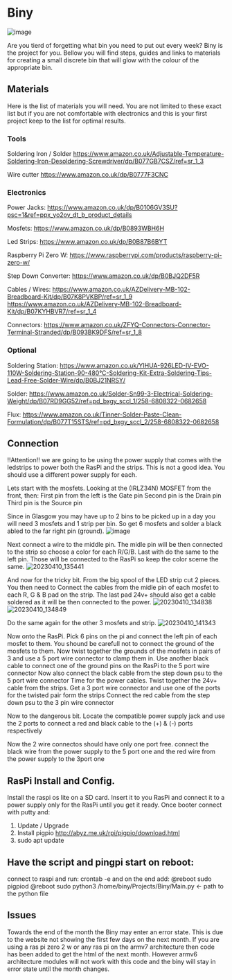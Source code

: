 # Biny

![image](https://user-images.githubusercontent.com/63113549/226167872-260d28a1-489d-4f59-bbd7-c6d886bbbf07.png)


Are you tierd of forgetting what bin you need to put out every week? Biny is the project for you. Bellow you will find steps, guides and links to materials for creating a small discrete bin that will glow with the colour of the appropriate bin. 

## Materials
Here is the list of materials you will need. You are not limited to these exact list but if you are not comfortable with electronics and this is your first project keep to the list for optimal results.

### Tools
Soldering Iron / Solder
https://www.amazon.co.uk/Adjustable-Temperature-Soldering-Iron-Desoldering-Screwdriver/dp/B077GB7CSZ/ref=sr_1_3 

Wire cutter
https://www.amazon.co.uk/dp/B0777F3CNC 

### Electronics
Power Jacks:
https://www.amazon.co.uk/dp/B0106GV3SU?psc=1&ref=ppx_yo2ov_dt_b_product_details

Mosfets:
https://www.amazon.co.uk/dp/B0893WBH6H 

Led Strips:
https://www.amazon.co.uk/dp/B0B87B6BYT 

Raspberry Pi Zero W:
https://www.raspberrypi.com/products/raspberry-pi-zero-w/

Step Down Converter:
https://www.amazon.co.uk/dp/B0BJQ2DF5R 

Cables / Wires:
https://www.amazon.co.uk/AZDelivery-MB-102-Breadboard-Kit/dp/B07K8PVKBP/ref=sr_1_9 
https://www.amazon.co.uk/AZDelivery-MB-102-Breadboard-Kit/dp/B07KYHBVR7/ref=sr_1_4 

Connectors:
https://www.amazon.co.uk/ZFYQ-Connectors-Connector-Terminal-Stranded/dp/B093BK9DFS/ref=sr_1_8

### Optional
Soldering Station:
https://www.amazon.co.uk/YIHUA-926LED-IV-EVO-110W-Soldering-Station-90-480°C-Soldering-Kit-Extra-Soldering-Tips-Lead-Free-Solder-Wire/dp/B0BJ21NRSY/

Solder:
https://www.amazon.co.uk/Solder-Sn99-3-Electrical-Soldering-Weight/dp/B07RD9GG52/ref=pd_bxgy_sccl_1/258-6808322-0682658

Flux:
https://www.amazon.co.uk/Tinner-Solder-Paste-Clean-Formulation/dp/B077T15STS/ref=pd_bxgy_sccl_2/258-6808322-0682658


## Connection
!!Attention!! we are going to be using the power supply that comes with the ledstrips to power both the RasPi and the strips. This is not a good idea. You should use a different power supply for each.

Lets start with the mosfets. 
Looking at the (IRLZ34N) MOSFET from the front, then:
  First pin from the left is the Gate pin
  Second pin is the Drain pin
  Third pin is the Source pin

Since in Glasgow you may have up to 2 bins to be picked up in a day you will need 3 mosfets and 1 strip per bin. So get 6 mosfets and solder a black abled to the far right pin (ground).
![image](https://user-images.githubusercontent.com/63113549/226122561-6bd39d21-73c8-4abd-bef7-2ef9d3e33c21.png)

Next connect a wire to the middle pin. The midle pin will be then connected to the strip so choose a color for each R/G/B.
Last with do the same to the left pin. Those will be connected to the RasPi so keep the color sceme the same. 
![20230410_135441](https://user-images.githubusercontent.com/63113549/235352774-77b66324-aa37-4e65-abbe-34516789efa0.jpg)

And now for the tricky bit. From the big spool of the LED strip cut 2 pieces. You then need to Connect the cables from the midle pin of each mosfet to each R, G & B pad on the strip. The last pad 24v+ should also get a cable soldered as it will be then connected to the power. 
![20230410_134838](https://user-images.githubusercontent.com/63113549/235352799-bda44cc4-bdd1-4f39-a3e0-b90117a70dca.jpg)
![20230410_134849](https://user-images.githubusercontent.com/63113549/235352819-239770c9-266b-4e9a-a6c8-64500ddb94bb.jpg)

Do the same again for the other 3 mosfets and strip.
![20230410_141343](https://user-images.githubusercontent.com/63113549/235352831-898ea130-e0ab-420d-a9b7-f78833d628c9.jpg)


Now onto the RasPi. Pick 6 pins on the pi and connect the left pin of each mosfet to them. You shound be carefull not to connect the ground of the mosfets to them.
Now twist together the grounds of the mosfets in pairs of 3 and use a 5 port wire connector to clamp them in.
Use another black cable to connect one of the ground pins on the RasPi to the 5 port wire connector
Now also connect the black cable from the step down psu to the 5 port wire connector
Time for the power cables. 
Twist together the 24v+ cable from the strips. 
Get a 3 port wire connector and use one of the ports for the twisted pair form the strips
Connect the red cable from the step down psu to the 3 pin wire connector

Now to the dangerous bit. 
Locate the compatible power supply jack and use the 2 ports to connect a red and black cable to the (+) & (-) ports respectively

Now the 2 wire connectos should have only one port free. connect the black wire from the power supply to the 5 port one and the red wire from the power supply to the 3port one

## RasPi Install and Config.
Install the raspi os lite on a SD card. 
Insert it to you RasPi and connect it to a power supply only for the RasPi until you get it ready. 
Once booter connect with putty and:
1) Update / Upgrade
2) Install pigpio http://abyz.me.uk/rpi/pigpio/download.html
3) sudo apt update

## Have the script and pingpi start on reboot:
connect to raspi and run: crontab -e 
and on the end add:
@reboot sudo pigpiod
@reboot sudo python3 /home/biny/Projects/Biny/Main.py <- path to the python file

## Issues
Towards the end of the month the Biny may enter an error state. This is due to the website not showing the first few days on the next month. 
If you are using a ras pi zero 2 w or any ras pi on the armv7 architecture then code has been added to get the html of the next month. 
However armv6 architecture modules will not work with this code and the biny will stay in error state until the month changes. 
